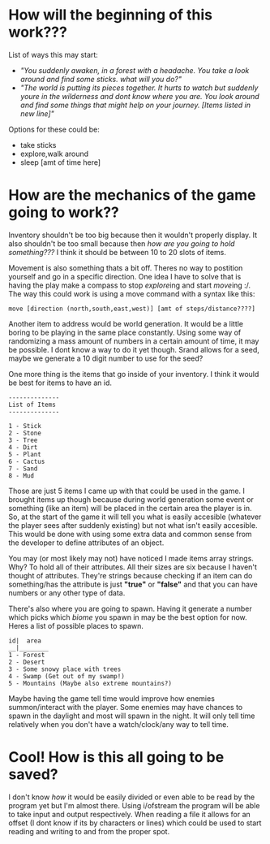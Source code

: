 # How will the beginning of this work???
List of ways this may start:

* *"You suddenly awaken, in a forest with a headache. You take a look around and find some sticks. what will you do?"*
* *"The world is putting its pieces together. It hurts to watch but suddenly youre in the wilderness and dont know where you are. You look around and find some things that might help on your journey. [Items listed in new line]"*

Options for these could be:

* take sticks
* explore,walk around
* sleep [amt of time here]


# How are the mechanics of the game going to work??
Inventory shouldn't be too big because then it wouldn't properly display. It also shouldn't be too small because then *how are you going to hold something???* I think it should be between 10 to 20 slots of items.

Movement is also something thats a bit off. Theres no way to postition yourself and go in a specific direction. One idea I have to solve that is having the play make a compass to stop *explore*ing and start *move*ing :/. The way this could work is using a move command with a syntax like this:

```
move [direction (north,south,east,west)] [amt of steps/distance????]
```

Another item to address would be world generation. It would be a little boring to be playing in the same place constantly. Using some way of randomizing a mass amount of numbers in a certain amount of time, it may be possible. I dont know a way to do it yet though. Srand allows for a seed, maybe we generate a 10 digit number to use for the seed?

One more thing is the items that go inside of your inventory. I think it would be best for items to have an id.

```
--------------
List of Items
--------------

1 - Stick
2 - Stone
3 - Tree
4 - Dirt
5 - Plant
6 - Cactus
7 - Sand
8 - Mud
```

Those are just 5 items I came up with that could be used in the game. I brought items up though because during world generation some event or something (like an item) will be placed in the certain area the player is in. So, at the start of the game it will tell you what is easily accesible (whatever the player sees after suddenly existing) but not what isn't easily accesible. This would be done with using some extra data and common sense from the developer to define attributes of an object.

You may (or most likely may not) have noticed I made items array strings. Why? To hold all of their attributes. All their sizes are six because I haven't thought of attributes. They're strings because checking if an item can do something/has the attribute is just **"true"** or **"false"** and that you can have numbers or any other type of data.

There's also where you are going to spawn. Having it generate a number which picks which *biome* you spawn in may be the best option for now. Heres a list of possible places to spawn.

```
id|  area
__|________
1 - Forest
2 - Desert
3 - Some snowy place with trees
4 - Swamp (Get out of my swamp!)
5 - Mountains (Maybe also extreme mountains?)
```

Maybe having the game tell time would improve how enemies summon/interact with the player. Some enemies may have chances to spawn in the daylight and most will spawn in the night. It will only tell time relatively when you don't have a watch/clock/any way to tell time. 

# Cool! How is this all going to be saved?

I don't know *how* it would be easily divided or even able to be read by the program yet but I'm almost there. Using i/ofstream the program will be able to take input and output respectively. When reading a file it allows for an offset (I dont know if its by characters or lines) which could be used to start reading and writing to and from the proper spot.

